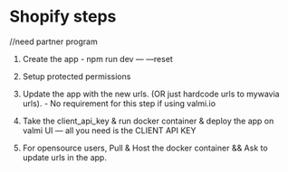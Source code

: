 # Shopify steps
//need partner program
1. Create the app - npm run dev — —reset
2. Setup protected permissions
3. Update the app with the new urls. (OR just hardcode urls to mywavia urls). - No requirement for this step if using valmi.io
4. Take the client_api_key & run docker container & deploy the app on valmi UI — all you need is the CLIENT API KEY

5. For opensource users, Pull & Host the docker container && Ask to update urls in the app.

